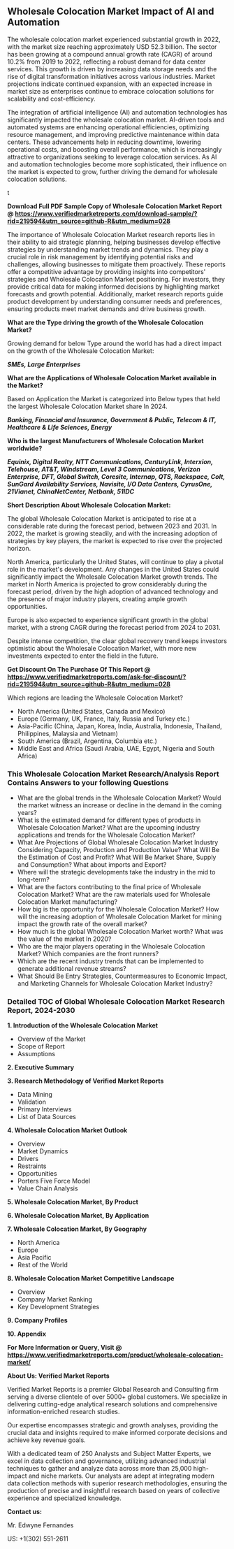 <h2>Wholesale Colocation Market Impact of AI and Automation</h2><p>The wholesale colocation market experienced substantial growth in 2022, with the market size reaching approximately USD 52.3 billion. The sector has been growing at a compound annual growth rate (CAGR) of around 10.2% from 2019 to 2022, reflecting a robust demand for data center services. This growth is driven by increasing data storage needs and the rise of digital transformation initiatives across various industries. Market projections indicate continued expansion, with an expected increase in market size as enterprises continue to embrace colocation solutions for scalability and cost-efficiency.</p><p>The integration of artificial intelligence (AI) and automation technologies has significantly impacted the wholesale colocation market. AI-driven tools and automated systems are enhancing operational efficiencies, optimizing resource management, and improving predictive maintenance within data centers. These advancements help in reducing downtime, lowering operational costs, and boosting overall performance, which is increasingly attractive to organizations seeking to leverage colocation services. As AI and automation technologies become more sophisticated, their influence on the market is expected to grow, further driving the demand for wholesale colocation solutions.</p>t</p><p id="" class=""><strong>Download Full PDF Sample Copy of Wholesale Colocation Market Report @ <a href="https://www.verifiedmarketreports.com/download-sample/?rid=219594&utm_source=github-R&utm_medium=028" target="_blank">https://www.verifiedmarketreports.com/download-sample/?rid=219594&utm_source=github-R&utm_medium=028</a></strong></p><p>The importance of&nbsp;Wholesale Colocation Market research reports lies in their ability to aid strategic planning, helping businesses develop effective strategies by understanding market trends and dynamics. They play a crucial role in risk management by identifying potential risks and challenges, allowing businesses to mitigate them proactively. These reports offer a competitive advantage by providing insights into competitors' strategies and Wholesale Colocation Market positioning. For investors, they provide critical data for making informed decisions by highlighting market forecasts and growth potential. Additionally, market research reports guide product development by understanding consumer needs and preferences, ensuring products meet market demands and drive business growth.</p><p><strong>What are the&nbsp;Type driving the growth of the Wholesale Colocation Market?</strong></p><p id="" class="">Growing demand for below Type around the world has had a direct impact on the growth of the Wholesale Colocation Market:</p><em><strong>SMEs, Large Enterprises</strong></em></p><strong>What are the&nbsp;Applications&nbsp;of Wholesale Colocation Market available in the Market?</strong></p><p id="" class="">Based on Application the Market is categorized into Below types that held the largest Wholesale Colocation Market share In 2024.</p><em><strong>Banking, Financial and Insurance, Government & Public, Telecom & IT, Healthcare & Life Sciences, Energy</strong></em></p><strong>Who is the largest Manufacturers of Wholesale Colocation Market worldwide?</strong></p><p><em><strong>Equinix, Digital Realty, NTT Communications, CenturyLink, Interxion, Telehouse, AT&T, Windstream, Level 3 Communications, Verizon Enterprise, DFT, Global Switch, Coresite, Internap, QTS, Rackspace, Colt, SunGard Availability Services, Navisite, I/O Data Centers, CyrusOne, 21Vianet, ChinaNetCenter, Netbank, 51IDC</strong></em></p><p id="" class=""><strong>Short Description About Wholesale Colocation Market:</strong></p><p>The global Wholesale Colocation Market is anticipated to rise at a considerable rate during the forecast period, between 2023 and 2031. In 2022, the market is growing steadily, and with the increasing adoption of strategies by key players, the market is expected to rise over the projected horizon.</p><p>North America, particularly the United States, will continue to play a pivotal role in the market's development. Any changes in the United States could significantly impact the Wholesale Colocation Market growth trends. The market in North America is projected to grow considerably during the forecast period, driven by the high adoption of advanced technology and the presence of major industry players, creating ample growth opportunities.</p><p>Europe is also expected to experience significant growth in the global market, with a strong CAGR during the forecast period from 2024 to 2031.</p><p>Despite intense competition, the clear global recovery trend keeps investors optimistic about the Wholesale Colocation Market, with more new investments expected to enter the field in the future.</p><p id="" class=""><strong>Get Discount On The Purchase Of This Report @ <a href="https://www.verifiedmarketreports.com/ask-for-discount/?rid=219594&utm_source=github-R&utm_medium=028" target="_blank">https://www.verifiedmarketreports.com/ask-for-discount/?rid=219594&utm_source=github-R&utm_medium=028</a></strong></p>Which regions are leading the Wholesale Colocation Market?</p><ul><li>North America (United States, Canada and Mexico)</li><li>Europe (Germany, UK, France, Italy, Russia and Turkey etc.)</li><li>Asia-Pacific (China, Japan, Korea, India, Australia, Indonesia, Thailand, Philippines, Malaysia and Vietnam)</li><li>South America (Brazil, Argentina, Columbia etc.)</li><li>Middle East and Africa (Saudi Arabia, UAE, Egypt, Nigeria and South Africa)</li></ul><h3 id="" class="">This Wholesale Colocation Market Research/Analysis Report Contains Answers to your following Questions</h3><ul><li>What are the global trends in the Wholesale Colocation Market? Would the market witness an increase or decline in the demand in the coming years?</li><li>What is the estimated demand for different types of products in Wholesale Colocation Market? What are the upcoming industry applications and trends for the Wholesale Colocation Market?</li><li>What Are Projections of Global Wholesale Colocation Market Industry Considering Capacity, Production and Production Value? What Will Be the Estimation of Cost and Profit? What Will Be Market Share, Supply and Consumption? What about imports and Export?</li><li>Where will the strategic developments take the industry in the mid to long-term?</li><li>What are the factors contributing to the final price of Wholesale Colocation Market? What are the raw materials used for Wholesale Colocation Market manufacturing?</li><li>How big is the opportunity for the Wholesale Colocation Market? How will the increasing adoption of Wholesale Colocation Market for mining impact the growth rate of the overall market?</li><li>How much is the global Wholesale Colocation Market worth? What was the value of the market In 2020?</li><li>Who are the major players operating in the Wholesale Colocation Market? Which companies are the front runners?</li><li>Which are the recent industry trends that can be implemented to generate additional revenue streams?</li><li>What Should Be Entry Strategies, Countermeasures to Economic Impact, and Marketing Channels for Wholesale Colocation Market Industry?</li></ul><h3 id="" class="">Detailed TOC of Global Wholesale Colocation Market Research Report, 2024-2030</h3><p id="" class=""><strong>1. Introduction of the Wholesale Colocation Market</strong></p><ul><li>Overview of the Market</li><li>Scope of Report</li><li>Assumptions</li></ul><p id="" class=""><strong>2. Executive Summary</strong></p><p id="" class=""><strong>3. Research Methodology of Verified Market Reports</strong></p><ul><li>Data Mining</li><li>Validation</li><li>Primary Interviews</li><li>List of Data Sources</li></ul><p id="" class=""><strong>4. Wholesale Colocation Market Outlook</strong></p><ul><li>Overview</li><li>Market Dynamics</li><li>Drivers</li><li>Restraints</li><li>Opportunities</li><li>Porters Five Force Model</li><li>Value Chain Analysis</li></ul><p id="" class=""><strong>5. Wholesale Colocation Market, By Product</strong></p><p id="" class=""><strong>6. Wholesale Colocation Market, By Application</strong></p><p id="" class=""><strong>7. Wholesale Colocation Market, By Geography</strong></p><ul><li>North America</li><li>Europe</li><li>Asia Pacific</li><li>Rest of the World</li></ul><p id="" class=""><strong>8. Wholesale Colocation Market Competitive Landscape</strong></p><ul><li>Overview</li><li>Company Market Ranking</li><li>Key Development Strategies</li></ul><p id="" class=""><strong>9. Company Profiles</strong></p><p id="" class=""><strong>10. Appendix</strong></p><p id="" class=""><strong>For More Information or Query, Visit @ <a href="https://www.verifiedmarketreports.com/product/wholesale-colocation-market/" target="_blank">https://www.verifiedmarketreports.com/product/wholesale-colocation-market/</a></strong></p><p id="" class=""><strong>About Us: Verified Market Reports</strong></p><p id="" class="">Verified Market Reports is a premier Global Research and Consulting firm serving a diverse clientele of over 5000+ global customers. We specialize in delivering cutting-edge analytical research solutions and comprehensive information-enriched research studies.</p><p id="" class="">Our expertise encompasses strategic and growth analyses, providing the crucial data and insights required to make informed corporate decisions and achieve key revenue goals.</p><p id="" class="">With a dedicated team of 250 Analysts and Subject Matter Experts, we excel in data collection and governance, utilizing advanced industrial techniques to gather and analyze data across more than 25,000 high-impact and niche markets. Our analysts are adept at integrating modern data collection methods with superior research methodologies, ensuring the production of precise and insightful research based on years of collective experience and specialized knowledge.</p><p id="" class=""><strong>Contact us:</strong></p><p id="" class="">Mr. Edwyne Fernandes</p><p id="" class="">US: +1(302) 551-2611</p>